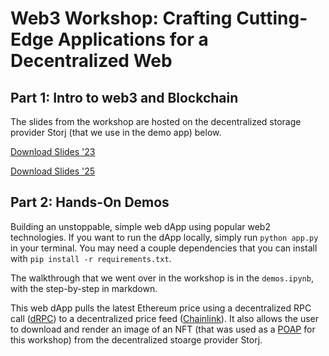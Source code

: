 # Web3 Workshop: Crafting Cutting-Edge Applications for a Decentralized Web

## Part 1: Intro to web3 and Blockchain

The slides from the workshop are hosted on the decentralized storage provider Storj (that we use in the demo app) below.

[Download Slides '23](https://link.storjshare.io/s/judwo55sno3p5da6mhqm4cjq5h3q/demo-bucket%2Fweb3%20Workshop.pptx)

[Download Slides '25](https://link.storjshare.io/s/jvubfnf5mp4bbro2ekxxsbnxw2ka/demo-bucket/Hacklahoma%2025%20web3%20Workshop.pptx)

## Part 2: Hands-On Demos

Building an unstoppable, simple web dApp using popular web2 technologies. If you want to run the dApp locally, simply run `python app.py` in your terminal. You may need a couple dependencies that you can install with `pip install -r requirements.txt`. 

The walkthrough that we went over in the workshop is in the `demos.ipynb`, with the step-by-step in markdown.

This web dApp pulls the latest Ethereum price using a decentralized RPC call ([dRPC](https://drpc.org/)) to a decentralized price feed ([Chainlink](https://blog.chain.link/chainlink-price-feeds-secure-defi/)). It also allows the user to download and render an image of an NFT (that was used as a [POAP](https://poap.gallery/drops/185234) for this workshop) from the decentralized stoarge provider Storj.